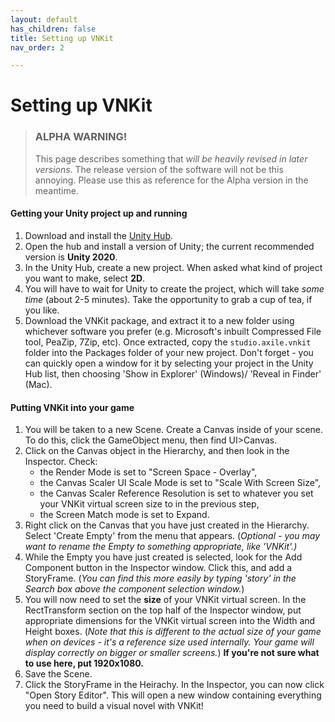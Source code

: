 ```yaml
---
layout: default
has_children: false
title: Setting up VNKit
nav_order: 2

---
```

# Setting up VNKit

> ### ALPHA WARNING!
>
> This page describes something that _will be heavily revised in later versions_. The release version of the software will not be this annoying. Please use this as reference for the Alpha version in the meantime.

#### Getting your Unity project up and running

1. Download and install the [Unity Hub](https://unity3d.com/get-unity/download).
2. Open the hub and install a version of Unity; the current recommended version is **Unity 2020**.
3. In the Unity Hub, create a new project. When asked what kind of project you want to make, select **2D**.
4. You will have to wait for Unity to create the project, which will take _some time_ (about 2-5 minutes). Take the opportunity to grab a cup of tea, if you like.
5. Download the VNKit package, and extract it to a new folder using whichever software you prefer (e.g. Microsoft's inbuilt Compressed File tool, PeaZip, 7Zip, etc). Once extracted, copy the `studio.axile.vnkit` folder into the Packages folder of your new project. Don't forget - you can quickly open a window for it by selecting your project in the Unity Hub list, then choosing 'Show in Explorer' (Windows)/ 'Reveal in Finder' (Mac).

#### Putting VNKit into your game

1. You will be taken to a new Scene. Create a Canvas inside of your scene. To do this, click the GameObject menu, then find UI>Canvas.
2. Click on the Canvas object in the Hierarchy, and then look in the Inspector. Check:
   * the Render Mode is set to "Screen Space - Overlay",
   * the Canvas Scaler UI Scale Mode is set to "Scale With Screen Size",
   * the Canvas Scaler Reference Resolution is set to whatever you set your VNKit virtual screen size to in the previous step,
   * the Screen Match mode is set to Expand.
3. Right click on the Canvas that you have just created in the Hierarchy. Select 'Create Empty' from the menu that appears. (_Optional - you may want to rename the Empty to something appropriate, like 'VNKit'.)_
4. While the Empty you have just created is selected, look for the Add Component button in the Inspector window. Click this, and add a StoryFrame. (_You can find this more easily by typing 'story' in the Search box above the component selection window._)
5. You will now need to set the **size** of your VNKit virtual screen. In the RectTransform section on the top half of the Inspector window, put appropriate dimensions for the VNKit virtual screen into the Width and Height boxes. (_Note that this is different to the actual size of your game when on devices - it's a reference size used internally. Your game will display correctly on bigger or smaller screens._) **If you're not sure what to use here, put 1920x1080.**
6. Save the Scene.
7. Click the StoryFrame in the Heirachy. In the Inspector, you can now click "Open Story Editor". This will open a new window containing everything you need to build a visual novel with VNKit!